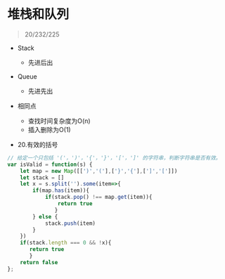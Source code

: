 # 堆栈和队列
> 20/232/225
- Stack
  - 先进后出
- Queue
  - 先进先出
- 相同点
  - 查找时间复杂度为O(n)
  - 插入删除为O(1)

- 20.有效的括号
```javascript
// 给定一个只包括 '('，')'，'{'，'}'，'['，']' 的字符串，判断字符串是否有效。
var isValid = function(s) {
    let map = new Map([[')','('],['}','{'],[']','[']])
    let stack = []
    let x = s.split('').some(item=>{
        if(map.has(item)){
            if(stack.pop() !== map.get(item)){
                return true
               }
        } else {
            stack.push(item)
        }
    })
    if(stack.length === 0 && !x){
       return true
       }
    return false
};

```